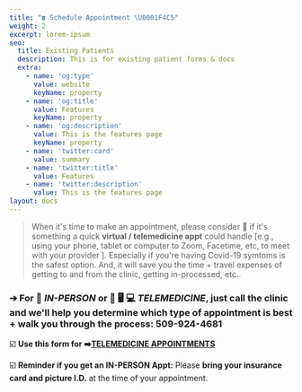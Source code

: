 ```yaml
---
title: "☎️ Schedule Appointment \U0001F4C5"
weight: 2
excerpt: lorem-ipsum
seo:
  title: Existing Patients
  description: This is for existing patient forms & docs
  extra:
    - name: 'og:type'
      value: website
      keyName: property
    - name: 'og:title'
      value: Features
      keyName: property
    - name: 'og:description'
      value: This is the features page
      keyName: property
    - name: 'twitter:card'
      value: summary
    - name: 'twitter:title'
      value: Features
    - name: 'twitter:description'
      value: This is the features page
layout: docs
---
```

> When it's time to make an appointment, please consider 🤔 if it's something a quick **virtual / telemedicine appt** could handle \[e.g., using your phone, tablet or computer to Zoom, Facetime, etc, to meet with your provider ]. Especially if you're having Covid-19 symtoms is the safest option. And, it will save you the time + travel expenses of getting to and from the clinic, getting in-processed, etc..

### ➔ For 🏥 *IN-PERSON* **or** 📲  🖥️ 💻 *TELEMEDICINE*, just call the clinic and we'll help you determine which type of appointment is best + walk you through the process: 509-924-4681

☑️ **Use this form for ➡️**[**TELEMEDICINE APPOINTMENTS**](https://www.dropbox.com/s/mmf47ogm0z8fihx/Informed%20Consent%20for%20Telemedicine%20Services.pdf?dl=0)

☑️ **Reminder if you get an IN-PERSON Appt:** Please **bring your insurance card and picture I.D.** at the time of your appointment.
